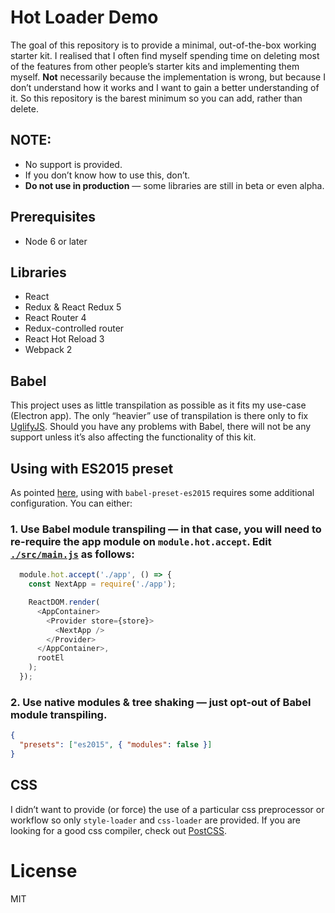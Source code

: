 # Hot Loader Demo
The goal of this repository is to provide a minimal, out-of-the-box working starter kit. I realised that I often find myself spending time on deleting most of the features from other people’s starter kits and implementing them myself. **Not** necessarily because the implementation is wrong, but because I don’t understand how it works and I want to gain a better understanding of it. So this repository is the barest minimum so you can add, rather than delete.

## NOTE:
- No support is provided.
- If you don’t know how to use this, don’t.
- **Do not use in production** — some libraries are still in beta or even alpha.

## Prerequisites
- Node 6 or later

## Libraries
- React
- Redux & React Redux 5
- React Router 4
- Redux-controlled router
- React Hot Reload 3
- Webpack 2

## Babel
This project uses as little transpilation as possible as it fits my use-case (Electron app). The only “heavier” use of transpilation is there only to fix [UglifyJS](https://github.com/mishoo/UglifyJS2/issues/448#issuecomment-245936071). Should you have any problems with Babel, there will not be any support unless it’s also affecting the functionality of this kit.

## Using with ES2015 preset
As pointed [here](https://github.com/gaearon/react-hot-loader/issues/410), using with `babel-preset-es2015` requires some additional configuration. You can either:

### 1. Use Babel module transpiling — in that case, you will need to re-require the app module on `module.hot.accept`. Edit [`./src/main.js`](https://github.com/patrikholcak/hot-loader-demo/blob/master/src/main.js#L30) as follows:

```js
  module.hot.accept('./app', () => {
    const NextApp = require('./app');

    ReactDOM.render(
      <AppContainer>
        <Provider store={store}>
          <NextApp />
        </Provider>
      </AppContainer>,
      rootEl
    );
  });
```

### 2. Use native modules & tree shaking — just opt-out of Babel module transpiling.

```json
{
  "presets": ["es2015", { "modules": false }]
}
```


## CSS
I didn’t want to provide (or force) the use of a particular css preprocessor or workflow so only `style-loader` and `css-loader` are provided. If you are looking for a good css compiler, check out [PostCSS](https://github.com/postcss/postcss).

# License
MIT
